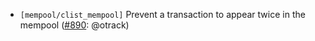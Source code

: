 - `[mempool/clist_mempool]` Prevent a transaction to appear twice in the mempool
  ([\#890](https://github.com/depinnetwork/por-consensus/pull/890): @otrack)
